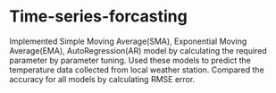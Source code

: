 # Time-series-forcasting
Implemented Simple Moving Average(SMA), Exponential Moving Average(EMA), AutoRegression(AR) model by calculating the required parameter by parameter tuning. Used these models to predict the temperature data collected from local weather station. Compared the accuracy for all models by calculating RMSE error.
